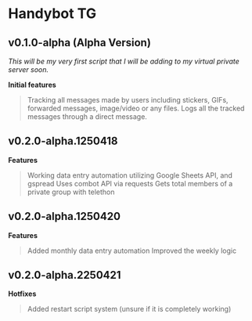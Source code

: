 # Handybot TG

## v0.1.0-alpha (Alpha Version)
*This will be my very first script that I will be adding to my virtual private server soon.*

**Initial features**
> Tracking all messages made by users including stickers, GIFs, forwarded messages, image/video or any files.
> Logs all the tracked messages through a direct message.

## v0.2.0-alpha.1250418

**Features**
> Working data entry automation utilizing Google Sheets API, and gspread
> Uses combot API via requests
> Gets total members of a private group with telethon

## v0.2.0-alpha.1250420

**Features**
> Added monthly data entry automation
> Improved the weekly logic

## v0.2.0-alpha.2250421

**Hotfixes**
> Added restart script system (unsure if it is completely working)
